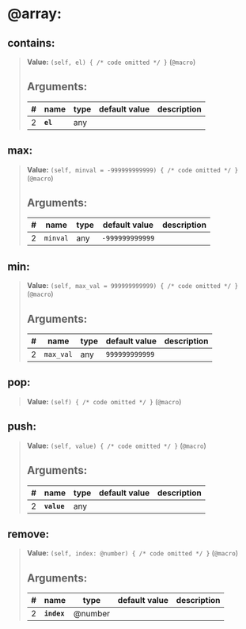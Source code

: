   

# **@array**: 
 
## **contains**:

> **Value:** `(self, el) { /* code omitted */ }` (`@macro`) 
>
>## Arguments:
>
>| # | name | type | default value | description |
>| - | ---- | ---- | ------------- | ----------- |
>| 2 | **`el`** |any | | |
>  
>  
>

## **max**:

> **Value:** `(self, minval = -999999999999) { /* code omitted */ }` (`@macro`) 
>
>## Arguments:
>
>| # | name | type | default value | description |
>| - | ---- | ---- | ------------- | ----------- |
>| 2 | `minval` |any | `-999999999999` | |
>  
>  
>

## **min**:

> **Value:** `(self, max_val = 999999999999) { /* code omitted */ }` (`@macro`) 
>
>## Arguments:
>
>| # | name | type | default value | description |
>| - | ---- | ---- | ------------- | ----------- |
>| 2 | `max_val` |any | `999999999999` | |
>  
>  
>

## **pop**:

> **Value:** `(self) { /* code omitted */ }` (`@macro`) 
>
>
>  
>

## **push**:

> **Value:** `(self, value) { /* code omitted */ }` (`@macro`) 
>
>## Arguments:
>
>| # | name | type | default value | description |
>| - | ---- | ---- | ------------- | ----------- |
>| 2 | **`value`** |any | | |
>  
>  
>

## **remove**:

> **Value:** `(self, index: @number) { /* code omitted */ }` (`@macro`) 
>
>## Arguments:
>
>| # | name | type | default value | description |
>| - | ---- | ---- | ------------- | ----------- |
>| 2 | **`index`** | @number | | |
>  
>  
>
